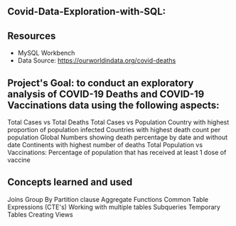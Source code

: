 ## Covid-Data-Exploration-with-SQL: 


## Resources

- MySQL Workbench
- Data Source: https://ourworldindata.org/covid-deaths


## Project's Goal: to conduct an exploratory analysis of COVID-19 Deaths and COVID-19 Vaccinations data using the following aspects: 

Total Cases vs Total Deaths
Total Cases vs Population
Country with highest proportion of population infected
Countries with highest death count per population
Global Numbers showing death percentage by date and without date 
Continents with highest number of deaths
Total Population vs Vaccinations: Percentage of population that has received at least 1 dose of vaccine


## Concepts learned and used

Joins
Group By
Partition clause
Aggregate Functions
Common Table Expressions (CTE's)
Working with multiple tables
Subqueries
Temporary Tables
Creating Views
